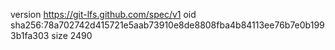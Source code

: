 version https://git-lfs.github.com/spec/v1
oid sha256:78a702742d415721e5aab73910e8de8808fba4b84113ee76b7e0b1993b1fa303
size 2490
